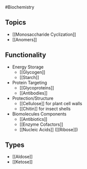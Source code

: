 #Biochemistry 
## Topics
* [[Monosaccharide Cyclization]]
* [[Anomers]]
## Functionality
* Energy Storage
	* [[Glycogen]]
	* [[Starch]]
* Protein Targeting
	* [[Glycoproteins]]
	* [[Antibodies]]
* Protection/Structure
	* [[Cellulose]] for plant cell walls
	* [[Chitin]] for insect shells
* Biomolecules Components
	* [[Antibiotics]]
	* [[Enzyme Cofactors]]
	* [[Nucleic Acids]] ([[Ribose]])
## Types
* [[Aldose]]
* [[Ketose]]